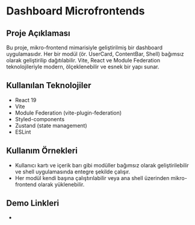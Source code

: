 # Dashboard Microfrontends

## Proje Açıklaması
Bu proje, mikro-frontend mimarisiyle geliştirilmiş bir dashboard uygulamasıdır. Her bir modül (ör. UserCard, ContentBar, Shell) bağımsız olarak geliştirilip dağıtılabilir. Vite, React ve Module Federation teknolojileriyle modern, ölçeklenebilir ve esnek bir yapı sunar.

## Kullanılan Teknolojiler
- React 19
- Vite
- Module Federation (vite-plugin-federation)
- Styled-components
- Zustand (state management)
- ESLint

## Kullanım Örnekleri
- Kullanıcı kartı ve içerik barı gibi modüller bağımsız olarak geliştirilebilir ve shell uygulamasında entegre şekilde çalışır.
- Her modül kendi başına çalıştırılabilir veya ana shell üzerinden mikro-frontend olarak yüklenebilir.

## Demo Linkleri
- 